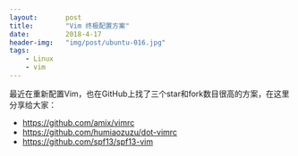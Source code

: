 ```yaml
---
layout:       post
title:        "Vim 终极配置方案"
date:         2018-4-17
header-img:   "img/post/ubuntu-016.jpg"
tags:
    - Linux 
    - vim
---
```


最近在重新配置Vim，也在GitHub上找了三个star和fork数目很高的方案，在这里分享给大家：
- https://github.com/amix/vimrc
- https://github.com/humiaozuzu/dot-vimrc
- https://github.com/spf13/spf13-vim